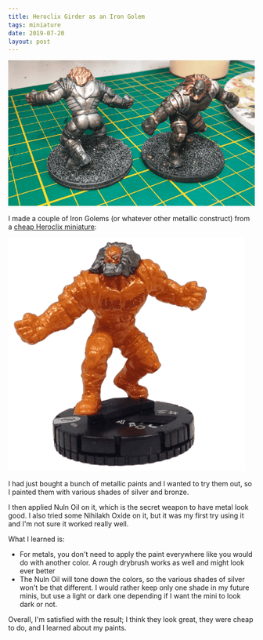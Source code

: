 ```yaml
---
title: Heroclix Girder as an Iron Golem
tags: miniature
date: 2019-07-20
layout: post
---
```


![img](image-20200720143327589.png)

I made a couple of Iron Golems (or whatever other metallic construct) from a [cheap Heroclix miniature](https://www.trollandtoad.com/heroclix/the-flash-booster-set-singles/girder-014-the-flash-booster-set-dc-heroclix/1063068):

![img](image-removebg-preview.png)

I had just bought a bunch of metallic paints and I wanted to try them out, so I painted them with various shades of silver and bronze.

I then applied Nuln Oil on it, which is the secret weapon to have metal look good. I also tried some Nihilakh Oxide on it, but it was my first try using it and I'm not sure it worked really well.

What I learned is:

- For metals, you don't need to apply the paint everywhere like you would do with another color. A rough drybrush works as well and might look ever better
- The Nuln Oil will tone down the colors, so the various shades of silver won't be that different. I would rather keep only one shade in my future minis, but use a light or dark one depending if I want the mini to look dark or not.

Overall, I'm satisfied with the result; I think they look great, they were cheap to do, and I learned about my paints.